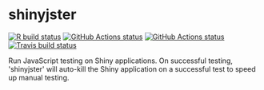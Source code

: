 # shinyjster

<!-- badges: start -->
[![R build status](https://github.com/schloerke/shinyjster/workflows/R-CMD-check/badge.svg)](https://github.com/schloerke/shinyjster/actions?query=workflow%3AR-CMD-check)
[![GitHub Actions status](https://github.com/schloerke/shinyjster/workflows/Check/badge.svg?branch=master)](https://github.com/schloerke/shinyjster/actions?query=workflow%3ACheck)
[![GitHub Actions status](https://github.com/schloerke/shinyjster/workflows/Deploy/badge.svg?branch=master)](https://github.com/schloerke/shinyjster/actions?query=workflow%3ADeploy)
[![Travis build status](https://travis-ci.org/schloerke/shinyjster.svg?branch=master)](https://travis-ci.org/schloerke/shinyjster)
<!-- badges: end -->

Run JavaScript testing on Shiny applications.  On successful testing, 'shinyjster' will auto-kill the Shiny application on a successful test to speed up manual testing.
